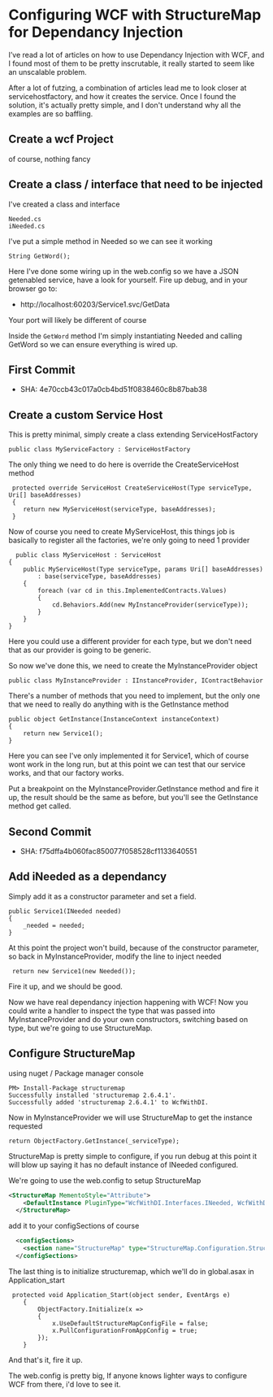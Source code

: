 # Configuring WCF with StructureMap for Dependancy Injection 

I’ve read a lot of articles on how to use Dependancy Injection with WCF, and I found most of them to be pretty inscrutable, it really started to seem like an unscalable problem.

After a lot of futzing, a combination of articles lead me to look closer at servicehostfactory, and how it creates the service. Once I found the solution, it's actually pretty simple, and I don't understand why all the examples are so baffling.

## Create a wcf Project 
of course, nothing fancy

## Create a class / interface that need to be injected 

I've created a class and interface
    
	Needed.cs
	iNeeded.cs

I've put a simple method in Needed so we can see it working

	String GetWord();

Here I've done some wiring up in the web.config so we have a JSON getenabled service, have a look for yourself. Fire up debug, and in your browser go to:

* http://localhost:60203/Service1.svc/GetData

Your port will likely be different of course

Inside the ```GetWord``` method I'm simply instantiating Needed and calling GetWord so we can ensure everything is wired up.

## First Commit

* SHA: 4e70ccb43c017a0cb4bd51f0838460c8b87bab38

## Create a custom Service Host

This is pretty minimal, simply create a class extending ServiceHostFactory

    public class MyServiceFactory : ServiceHostFactory

The only thing we need to do here is override the CreateServiceHost method

     protected override ServiceHost CreateServiceHost(Type serviceType, Uri[] baseAddresses)
     {
        return new MyServiceHost(serviceType, baseAddresses);
     }

Now of course you need to create MyServiceHost, this things job is basically to register all the factories, we're only going to need 1 provider

      public class MyServiceHost : ServiceHost
    {
        public MyServiceHost(Type serviceType, params Uri[] baseAddresses)
            : base(serviceType, baseAddresses)
        {
            foreach (var cd in this.ImplementedContracts.Values)
            {
                cd.Behaviors.Add(new MyInstanceProvider(serviceType));
            }
        }
    }

Here you could use a different provider for each type, but we don't need that as our provider is going to be generic.

So now we've done this, we need to create the MyInstanceProvider object

    public class MyInstanceProvider : IInstanceProvider, IContractBehavior

There's a number of methods that you need to implement, but the only one that we need to really do anything with is the GetInstance method

    public object GetInstance(InstanceContext instanceContext)
    {
        return new Service1();
    }

Here you can see I've only implemented it for Service1, which of course wont work in the long run, but at this point we can test that our service works, and that our factory works. 

Put a breakpoint on the MyInstanceProvider.GetInstance method and fire it up, the result should be the same as before, but you'll see the GetInstance method get called.

## Second Commit
* SHA: f75dffa4b060fac850077f058528cf1133640551

## Add iNeeded as a dependancy

Simply add it as a constructor parameter and set a field. 

    public Service1(INeeded needed)
    {
        _needed = needed;
    }
At this point the project won't build, because of the constructor parameter, so back in MyInstanceProvider, modify the line to inject needed

     return new Service1(new Needed());

Fire it up, and we should be good.

Now we have real dependancy injection happening with WCF! Now you could write a handler to inspect the type that was passed into MyInstanceProvider and do your own constructors, switching based on type, but we're going to use StructureMap.

## Configure StructureMap
using nuget / Package manager console
   
    
    PM> Install-Package structuremap
    Successfully installed 'structuremap 2.6.4.1'.
    Successfully added 'structuremap 2.6.4.1' to WcfWithDI.
   
Now in MyInstanceProvider we will use StructureMap to get the instance requested

    return ObjectFactory.GetInstance(_serviceType); 

StructureMap is pretty simple to configure, if you run debug at this point it will blow up saying it has no default instance of INeeded configured.

We're going to use the web.config to setup StructureMap
 
```xml
<StructureMap MementoStyle="Attribute">
    <DefaultInstance PluginType="WcfWithDI.Interfaces.INeeded, WcfWithDI" PluggedType="WcfWithDI.Library.Needed, WcfWithDI"/>
  </StructureMap>
```

add it to your configSections of course

```xml
  <configSections>
    <section name="StructureMap" type="StructureMap.Configuration.StructureMapConfigurationSection, StructureMap"/>
  </configSections>
```

The last thing is to initialize structuremap, which we'll do in global.asax in Application_start

     protected void Application_Start(object sender, EventArgs e)
        {
            ObjectFactory.Initialize(x =>
            {
                x.UseDefaultStructureMapConfigFile = false;
                x.PullConfigurationFromAppConfig = true;
            });
        }

And that's it, fire it up.

The web.config is pretty big, If anyone knows lighter ways to configure WCF from there, i'd love to see it.
